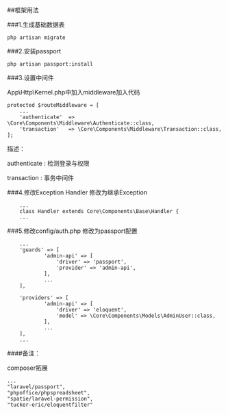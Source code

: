 ##框架用法

###1.生成基础数据表
``` 
php artisan migrate
```

###2.安装passport
```
php artisan passport:install
```

###3.设置中间件

App\Http\Kernel.php中加入middleware加入代码

    protected $routeMiddleware = [
        ...
        'authenticate'  => \Core\Components\Middleware\Authenticate::class,
        'transaction'   => \Core\Components\Middleware\Transaction::class,
    ];
    
描述：

authenticate : 检测登录与权限

transaction : 事务中间件

###4.修改Exception Handler
 修改为继承Exception
 
        ...
        class Handler extends Core\Components\Base\Handler {
        ...
        
###5.修改config/auth.php
 修改为passport配置
 
        ...
        'guards' => [
                'admin-api' => [
                    'driver' => 'passport',
                    'provider' => 'admin-api',
                ],
                ...
        ],
        
        'providers' => [
                'admin-api' => [
                    'driver' => 'eloquent',
                    'model' => \Core\Components\Models\AdminUser::class,
                ],
                ...
        ],
        ...
        
        
        
####备注：

composer拓展

    ...
    "laravel/passport",
    "phpoffice/phpspreadsheet",
    "spatie/laravel-permission",
    "tucker-eric/eloquentfilter"